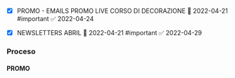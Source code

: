 - [x] PROMO - EMAILS PROMO LIVE CORSO DI DECORAZIONE 📅 2022-04-21 #important ✅ 2022-04-24
- [x] NEWSLETTERS ABRIL 📅 2022-04-21 #important ✅ 2022-04-29


### Proceso
#### PROMO
